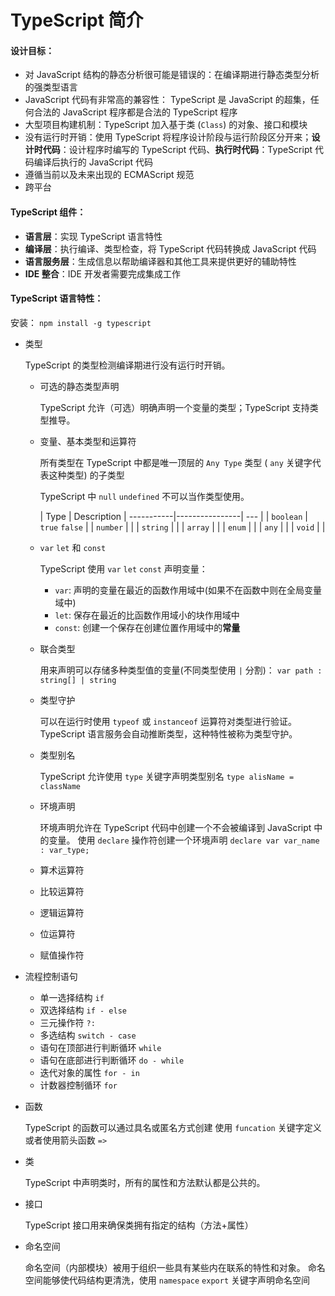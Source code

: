 # TypeScript 简介

#### 设计目标：

* 对 JavaScript 结构的静态分析很可能是错误的：在编译期进行静态类型分析的强类型语言
* JavaScript 代码有非常高的兼容性： TypeScript 是 JavaScript 的超集，任何合法的 JavaScript 程序都是合法的 TypeScript 程序
* 大型项目构建机制：TypeScript 加入基于类 (`Class`) 的对象、接口和模块
* 没有运行时开销：使用 TypeScript 将程序设计阶段与运行阶段区分开来；**设计时代码**：设计程序时编写的 TypeScript 代码、**执行时代码**：TypeScript 代码编译后执行的 JavaScript 代码
* 遵循当前以及未来出现的 ECMAScript 规范
* 跨平台

#### TypeScript 组件：

* **语言层**：实现 TypeScript 语言特性
* **编译层**：执行编译、类型检查，将 TypeScript 代码转换成 JavaScript 代码
* **语言服务层**：生成信息以帮助编译器和其他工具来提供更好的辅助特性
* **IDE 整合**：IDE 开发者需要完成集成工作

#### TypeScript 语言特性：

安装： `npm install -g typescript`

* 类型

    TypeScript 的类型检测编译期进行没有运行时开销。

    * 可选的静态类型声明
        
        TypeScript 允许（可选）明确声明一个变量的类型；TypeScript 支持类型推导。

    * 变量、基本类型和运算符
        
        所有类型在 TypeScript 中都是唯一顶层的 `Any Type` 类型 ( `any` 关键字代表这种类型) 的子类型
        
        TypeScript 中 `null` `undefined` 不可以当作类型使用。
        
        | Type      | Description    |
-----------|----------------| --- |
        | `boolean` | `true` `false` |
        | `number`  |                |
        | `string`  |                |
        | `array`   |                |
        | `enum`    |                |
        | `any`     |                |
        | `void`       |                |
        
    * `var` `let` 和 `const`
        
        TypeScript 使用 `var` `let` `const` 声明变量：
        * `var`: 声明的变量在最近的函数作用域中(如果不在函数中则在全局变量域中)
        * `let`: 保存在最近的比函数作用域小的块作用域中
        * `const`: 创建一个保存在创建位置作用域中的**常量**
        
    * 联合类型
        
        用来声明可以存储多种类型值的变量(不同类型使用 `|` 分割)： `var path : string[] | string`
        
    * 类型守护
        
        可以在运行时使用 `typeof` 或 `instanceof` 运算符对类型进行验证。
        TypeScript 语言服务会自动推断类型，这种特性被称为类型守护。
        
    * 类型别名
        
        TypeScript 允许使用 `type` 关键字声明类型别名 `type alisName = className`
        
    * 环境声明
        
        环境声明允许在 TypeScript 代码中创建一个不会被编译到 JavaScript 中的变量。
        使用 `declare` 操作符创建一个环境声明 `declare var var_name : var_type;`
        
    * 算术运算符
    * 比较运算符
    * 逻辑运算符
    * 位运算符
    * 赋值操作符
* 流程控制语句
    
    * 单一选择结构 `if`
    * 双选择结构 `if - else`
    * 三元操作符 `?:`
    * 多选结构 `switch - case`
    * 语句在顶部进行判断循环 `while`
    * 语句在底部进行判断循环 `do - while`
    * 迭代对象的属性 `for - in`
    * 计数器控制循环 `for`
    
* 函数
    
    TypeScript 的函数可以通过具名或匿名方式创建
    使用 `funcation` 关键字定义或者使用箭头函数 `=>`
    
* 类
    
    TypeScript 中声明类时，所有的属性和方法默认都是公共的。
* 接口

    TypeScript 接口用来确保类拥有指定的结构（方法+属性）
* 命名空间

    命名空间（内部模块）被用于组织一些具有某些内在联系的特性和对象。
    命名空间能够使代码结构更清洗，使用 `namespace` `export` 关键字声明命名空间
